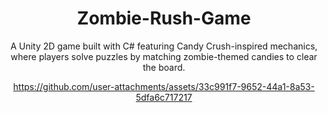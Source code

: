 <div align="center">

# Zombie-Rush-Game
A Unity 2D game built with C# featuring Candy Crush-inspired mechanics, where players solve puzzles by matching zombie-themed candies to clear the board.

https://github.com/user-attachments/assets/33c991f7-9652-44a1-8a53-5dfa6c717217

</div>

